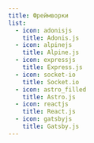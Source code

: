 ```yaml
---
title: Фреймворки
list:
  - icon: adonisjs
    title: Adonis.js
  - icon: alpinejs
    title: Alpine.js
  - icon: expressjs
    title: Express.js
  - icon: socket-io
    title: Socket.io
  - icon: astro_filled
    title: Astro.js
  - icon: reactjs
    title: React.js
  - icon: gatsbyjs
    title: Gatsby.js
---
```

